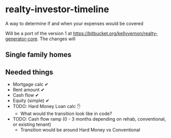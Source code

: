 # realty-investor-timeline

A way to determine if and when your expenses would be covered

Will be a port of the version 1 at https://bitbucket.org/kellyvernon/realty-generator-core. The changes will

## Single family homes

## Needed things

- Mortgage calc ✔
- Rent amount ✔
- Cash flow ✔
- Equity (simple) ✔
- TODO: Hard Money Loan calc ✋
  - What would the transition look like in code?
- TODO: Cash flow ramp (0 - 3 months depending on rehab, conventional, or existing tenant)
  - Transition would be around Hard Money vs Conventional
